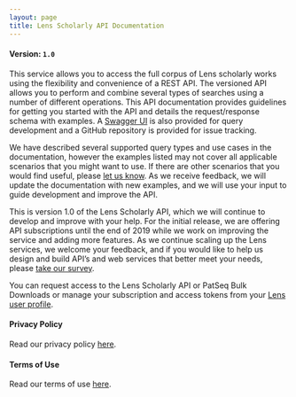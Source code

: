 ```yaml
---
layout: page
title: Lens Scholarly API Documentation
---
```


#### Version: `1.0`
This service allows you to access the full corpus of Lens scholarly works using the flexibility and convenience of a REST API. The versioned API allows you to perform and combine several types of searches using a number of different operations. This API documentation provides guidelines for getting you started with the API and details the request/response schema with examples. A [Swagger UI] is also provided for query development and a GitHub repository is provided for issue tracking.

We have described several supported query types and use cases in the documentation, however the examples listed may not cover all applicable scenarios that you might want to use. If there are other scenarios that you would find useful, please [let us know](https://www.lens.org/lens/feedback?returnTo=https:/). As we receive feedback, we will update the documentation with new examples, and we will use your input to guide development and improve the API.

This is version 1.0 of the Lens Scholarly API, which we will continue to develop and improve with your help. For the initial release, we are offering API subscriptions until the end of 2019 while we work on improving the service and adding more features. As we continue scaling up the Lens services, we welcome your feedback, and if you would like to help us design and build API’s and web services that better meet your needs, please [take our survey](https://lensorg.typeform.com/to/QM6aMm).

You can request access to the Lens Scholarly API or PatSeq Bulk Downloads or manage your subscription and access tokens from your [Lens user profile](https://www.lens.org/lens/user/subscriptions).

#### Privacy Policy
Read our privacy policy [here](https://about.lens.org/policies/#privacypolicy).

#### Terms of Use
Read our terms of use [here](https://about.lens.org/policies/#termsuse).


[//]: # (Reference Links)
[Swagger UI]: <https://api.lens.org/swagger-ui.html>
